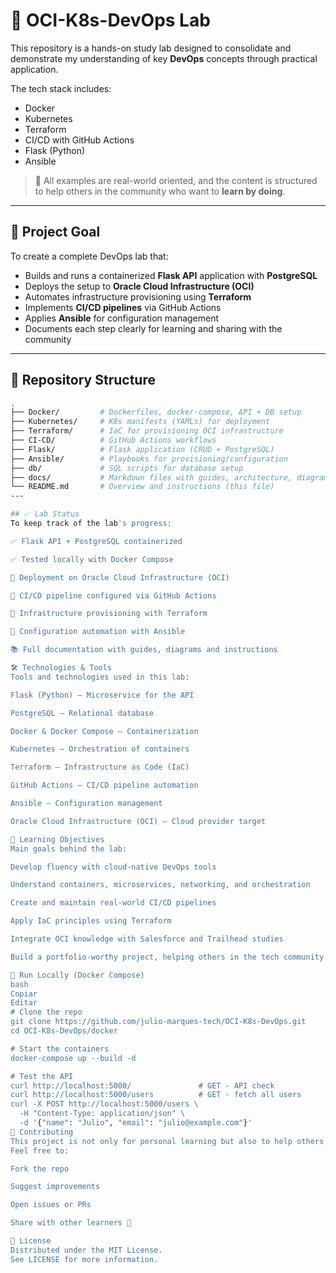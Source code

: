 # 🚀 OCI-K8s-DevOps Lab

This repository is a hands-on study lab designed to consolidate and demonstrate my understanding of key **DevOps** concepts through practical application.

The tech stack includes:

- Docker
- Kubernetes
- Terraform
- CI/CD with GitHub Actions
- Flask (Python)
- Ansible

> 📌 All examples are real-world oriented, and the content is structured to help others in the community who want to **learn by doing**.

---

## 🎯 Project Goal

To create a complete DevOps lab that:

- Builds and runs a containerized **Flask API** application with **PostgreSQL**
- Deploys the setup to **Oracle Cloud Infrastructure (OCI)**
- Automates infrastructure provisioning using **Terraform**
- Implements **CI/CD pipelines** via GitHub Actions
- Applies **Ansible** for configuration management
- Documents each step clearly for learning and sharing with the community

---

## 📁 Repository Structure

```bash
.
├── Docker/         # Dockerfiles, docker-compose, API + DB setup
├── Kubernetes/     # K8s manifests (YAMLs) for deployment
├── Terraform/      # IaC for provisioning OCI infrastructure
├── CI-CD/          # GitHub Actions workflows
├── Flask/          # Flask application (CRUD + PostgreSQL)
├── Ansible/        # Playbooks for provisioning/configuration
├── db/             # SQL scripts for database setup
├── docs/           # Markdown files with guides, architecture, diagrams
└── README.md       # Overview and instructions (this file)
---

## ✅ Lab Status
To keep track of the lab's progress:

✅ Flask API + PostgreSQL containerized

✅ Tested locally with Docker Compose

🔄 Deployment on Oracle Cloud Infrastructure (OCI)

🔄 CI/CD pipeline configured via GitHub Actions

🔄 Infrastructure provisioning with Terraform

🔄 Configuration automation with Ansible

📚 Full documentation with guides, diagrams and instructions

🛠️ Technologies & Tools
Tools and technologies used in this lab:

Flask (Python) – Microservice for the API

PostgreSQL – Relational database

Docker & Docker Compose – Containerization

Kubernetes – Orchestration of containers

Terraform – Infrastructure as Code (IaC)

GitHub Actions – CI/CD pipeline automation

Ansible – Configuration management

Oracle Cloud Infrastructure (OCI) – Cloud provider target

🧠 Learning Objectives
Main goals behind the lab:

Develop fluency with cloud-native DevOps tools

Understand containers, microservices, networking, and orchestration

Create and maintain real-world CI/CD pipelines

Apply IaC principles using Terraform

Integrate OCI knowledge with Salesforce and Trailhead studies

Build a portfolio-worthy project, helping others in the tech community

🧪 Run Locally (Docker Compose)
bash
Copiar
Editar
# Clone the repo
git clone https://github.com/julio-marques-tech/OCI-K8s-DevOps.git
cd OCI-K8s-DevOps/docker

# Start the containers
docker-compose up --build -d

# Test the API
curl http://localhost:5000/               # GET - API check
curl http://localhost:5000/users          # GET - fetch all users
curl -X POST http://localhost:5000/users \
  -H "Content-Type: application/json" \
  -d '{"name": "Julio", "email": "julio@example.com"}'
🤝 Contributing
This project is not only for personal learning but also to help others in the community.
Feel free to:

Fork the repo

Suggest improvements

Open issues or PRs

Share with other learners 🚀

📄 License
Distributed under the MIT License.
See LICENSE for more information.
